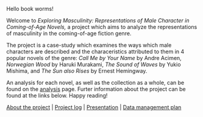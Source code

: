 Hello book worms!

Welcome to *Exploring Masculinity: Representations of Male Character in Coming-of-Age Novels,* a project which aims to analyze the representations of masculinity in the coming-of-age fiction genre.

The project is a case-study which examines the ways which male characters are described and the characeristics attributed to them in 4 popular novels of the genre: *Call Me by Your Name* by Andre Acimen, *Norwegian Wood* by Haruki Murakami, *The Sound of Waves* by Yukio Mishima, and *The Sun also Rises* by Ernest Hemingway.

An analysis for each novel, as well as the collection as a whole, can be found on the [analysis](analysis.md) page. Furter information about the project can be found at the links below. Happy reading!

[About the project](white-paper.md)  |  [Project log](/project-log.md)  |  [Presentation](/presentation.pptx)  |  [Data management plan](/data-management.md)


